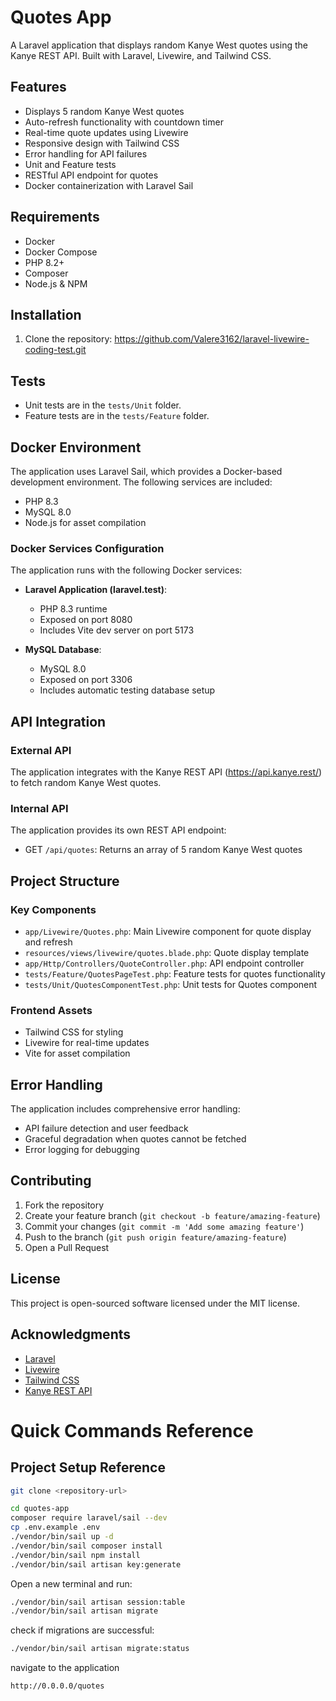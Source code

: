 # Quotes App

A Laravel application that displays random Kanye West quotes using the Kanye REST API. Built with Laravel, Livewire, and Tailwind CSS.

## Features

- Displays 5 random Kanye West quotes
- Auto-refresh functionality with countdown timer
- Real-time quote updates using Livewire
- Responsive design with Tailwind CSS
- Error handling for API failures
- Unit and Feature tests
- RESTful API endpoint for quotes
- Docker containerization with Laravel Sail

## Requirements

- Docker
- Docker Compose
- PHP 8.2+
- Composer
- Node.js & NPM

## Installation

1. Clone the repository: https://github.com/Valere3162/laravel-livewire-coding-test.git

## Tests

- Unit tests are in the `tests/Unit` folder.
- Feature tests are in the `tests/Feature` folder.

## Docker Environment

The application uses Laravel Sail, which provides a Docker-based development environment. The following services are included:

- PHP 8.3
- MySQL 8.0
- Node.js for asset compilation

### Docker Services Configuration

The application runs with the following Docker services:

- **Laravel Application (laravel.test)**:
  - PHP 8.3 runtime
  - Exposed on port 8080
  - Includes Vite dev server on port 5173

- **MySQL Database**:
  - MySQL 8.0
  - Exposed on port 3306
  - Includes automatic testing database setup

## API Integration

### External API
The application integrates with the Kanye REST API (https://api.kanye.rest/) to fetch random Kanye West quotes.

### Internal API
The application provides its own REST API endpoint:

- GET `/api/quotes`: Returns an array of 5 random Kanye West quotes

## Project Structure

### Key Components

- `app/Livewire/Quotes.php`: Main Livewire component for quote display and refresh
- `resources/views/livewire/quotes.blade.php`: Quote display template
- `app/Http/Controllers/QuoteController.php`: API endpoint controller
- `tests/Feature/QuotesPageTest.php`: Feature tests for quotes functionality
- `tests/Unit/QuotesComponentTest.php`: Unit tests for Quotes component

### Frontend Assets

- Tailwind CSS for styling
- Livewire for real-time updates
- Vite for asset compilation

## Error Handling

The application includes comprehensive error handling:

- API failure detection and user feedback
- Graceful degradation when quotes cannot be fetched
- Error logging for debugging

## Contributing

1. Fork the repository
2. Create your feature branch (`git checkout -b feature/amazing-feature`)
3. Commit your changes (`git commit -m 'Add some amazing feature'`)
4. Push to the branch (`git push origin feature/amazing-feature`)
5. Open a Pull Request

## License

This project is open-sourced software licensed under the MIT license.

## Acknowledgments

- [Laravel](https://laravel.com)
- [Livewire](https://livewire.laravel.com)
- [Tailwind CSS](https://tailwindcss.com)
- [Kanye REST API](https://api.kanye.rest)



# Quick Commands Reference

## Project Setup Reference
   ```bash
   git clone <repository-url>

   cd quotes-app
   composer require laravel/sail --dev
   cp .env.example .env
   ./vendor/bin/sail up -d
   ./vendor/bin/sail composer install
   ./vendor/bin/sail npm install
   ./vendor/bin/sail artisan key:generate
```

Open a new terminal and run:

```bash
./vendor/bin/sail artisan session:table
./vendor/bin/sail artisan migrate
```
check if migrations are successful:
```bash
./vendor/bin/sail artisan migrate:status
```
navigate to the application

```bash
http://0.0.0.0/quotes
```

